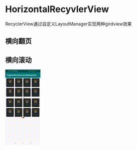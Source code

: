 # HorizontalRecyvlerView
RecyclerView通过自定义LayoutManager实现两种girdview效果

## 横向翻页
## 横向滚动
![img](https://github.com/baiaihan/HorizontalRecyvlerView/blob/master/image/SVID_20200918_113953_1.gif)
